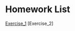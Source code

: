 Homework List
=
[Exercise_1](https://github.com/whucola/computationalphysics_2015301020029/blob/master/exercise%200)
[Exercise_2]
